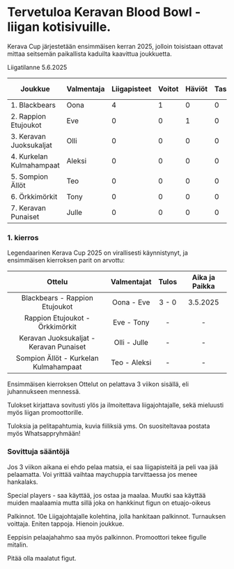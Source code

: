 # Tervetuloa Keravan Blood Bowl -liigan kotisivuille.
Kerava Cup järjestetään ensimmäisen kerran 2025, jolloin toisistaan ottavat mittaa seitsemän paikallista kaduilta kaavittua joukkuetta.

Liigatilanne 5.6.2025

| Joukkue                  | Valmentaja | Liigapisteet | Voitot | Häviöt | Tasapelit | Tehdyt Maalit | Kärsityt Maalit | Tuotetut uhrit | Kärsityt uhrit |
|--------------------------|------------|--------------|--------|--------|-----------|---------------|-----------------|----------------|----------------|
| 1. Blackbears            | Oona       | 4            | 1      | 0      | 0         | 3             | 0               | 1              | 2              |
| 2. Rappion Etujoukot     | Eve        | 0            | 0      | 1      | 0         | 0             | 3               | 2              | 1              |
| 3. Keravan Juoksukaljat  | Olli       | 0            | 0      | 0      | 0         | 0             | 0               | 0              | 0              |
| 4. Kurkelan Kulmahampaat | Aleksi     | 0            | 0      | 0      | 0         | 0             | 0               | 0              | 0              |
| 5. Sompion Ällöt         | Teo        | 0            | 0      | 0      | 0         | 0             | 0               | 0              | 0              |
| 6. Örkkimörkit           | Tony       | 0            | 0      | 0      | 0         | 0             | 0               | 0              | 0              |
| 7. Keravan Punaiset         | Julle      | 0            | 0      | 0      | 0         | 0             | 0               | 0              | 0              |


### 1. kierros 
Legendaarinen Kerava Cup 2025 on virallisesti käynnistynyt, ja ensimmäisen kierroksen parit on arvottu:

|                  Ottelu                 |  Valmentajat | Tulos | Aika ja Paikka |
|:---------------------------------------:|:------------:|:-----:|:--------------:|
| Blackbears - Rappion Etujoukot          | Oona - Eve   | 3 - 0 | 3.5.2025       |
| Rappion Etujoukot - Örkkimörkit         | Eve - Tony   | -     | -              |
| Keravan Juoksukaljat - Keravan Punaiset | Olli - Julle | -     | -              |
| Sompion Ällöt - Kurkelan Kulmahampaat   | Teo - Aleksi | -     | -              |

Ensimmäisen kierroksen Ottelut on pelattava 3 viikon sisällä, eli juhannukseen mennessä. 

Tulokset kirjattava sovitusti ylös ja ilmoitettava liigajohtajalle, sekä mieluusti myös liigan promoottorille. 

Tuloksia ja pelitapahtumia, kuvia fiiliksiä yms. On suositeltavaa postata myös Whatsappryhmään!

### Sovittuja sääntöjä

Jos 3 viikon aikana ei ehdo pelaa matsia, ei saa liigapisteitä ja peli vaa jää pelaamatta. Voi yrittää vaihtaa maychuppia tarvittaessa jos menee hankalaks.

Special players - saa käyttää, jos ostaa ja maalaa. Muutki saa käyttää muiden maalaamia mutta sillä joka on hankkinut figun  on etuajo-oikeus

Palkinnot. 10e Liigajohtajalle kolehtina, jolla hankitaan palkinnot. Turnauksen voittaja. Eniten tappoja. Hienoin joukkue. 

Eeppisin pelaajahahmo saa myös palkinnon. Promoottori tekee figulle mitalin.

Pitää olla maalatut figut.

